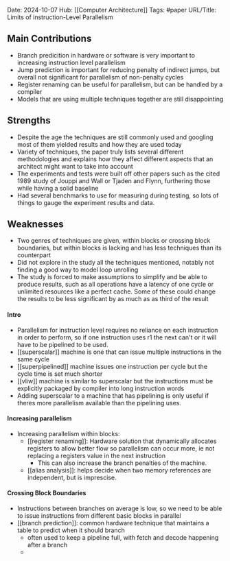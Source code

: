 Date: 2024-10-07
Hub: [[Computer Architecture]]
Tags: #paper
URL/Title: Limits of instruction-Level Parallelism

## Main Contributions
- Branch predicition in hardware or software is very important to increasing instruction level parallelism
- Jump prediction is important for reducing penalty of indirect jumps, but overall not significant for parallelism of non-penalty cycles
- Register renaming can be useful for parallelism, but can be handled by a compiler
- Models that are using multiple techniques together are still disappointing
## Strengths
- Despite the age the techniques are still commonly used and googling most of them yielded results and how they are used today
- Variety of techniques, the paper truly lists several different methodologies and explains how they affect different aspects that an architect might want to take into account
- The experiments and tests were built off other papers such as the cited 1989 study of Jouppi and Wall or Tjaden and Flynn, furthering those while having a solid baseline
- Had several benchmarks to use for measuring during testing, so lots of things to gauge the experiment results and data. 
## Weaknesses
- Two genres of techniques are given, within blocks or crossing block boundaries, but within blocks is lacking and has less techniques than its counterpart
- Did not explore in the study all the techniques mentioned, notably not finding a good way to model loop unrolling
- The study is forced to make assumptions to simplify and be able to produce results, such as all operations have a latency of one cycle or unlimited resources like a perfect cache. Some of these could change the results to be less significant by as much as as third of the result

#### Intro
- Parallelism for instruction level requires no reliance on each instruction in order to perform, so if one instruction uses r1 the next can't or it will have to be pipelined to be used. 
- [[superscalar]] machine is one that can issue multiple instructions in the same cycle
- [[superpipelined]] machine issues one instruction per cycle but the cycle time is set much shorter
- [[vliw]] machine is similar to superscalar but the instructions must be explicitly packaged by compiler into long instruction words
- Adding superscalar to a machine that has pipelining is only useful if theres more parallelism available than the pipelining uses.

#### Increasing parallelism
- Increasing parallelism within blocks:
	- [[register renaming]]: Hardware solution that dynamically allocates registers to allow better flow so parallelism can occur more, ie not replacing a registers value in the next instruction 
		- This can also increase the branch penalties of the machine. 
	- [[alias analysis]]: helps decide when two memory references are independent, but is imprescise. 

#### Crossing Block Boundaries
- Instructions between branches on average is low, so we need to be able to issue instructions from different basic blocks in parallel
- [[branch prediction]]: common hardware technique that maintains a table to predict when it should branch
	- often used to keep a pipeline full, with fetch and decode happening after a branch
	- 